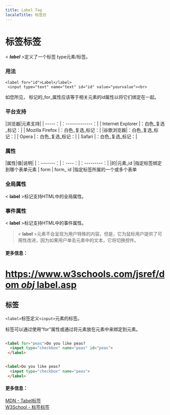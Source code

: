```yaml
---
title: Label Tag
localeTitle: 标签日
---
```

# 标签标签

< **_label_** >定义了一个标签 type元素/标签。

### 用法
```
<label for="id">Label</label> 
 <input type="text" name="text" id="id" value="yourvalue"><br> 
```

如您所见， 标记的_for_属性应该等于相关元素的id属性以将它们绑定在一起。

### 平台支持

|浏览器|元素支持| | -----：|：-------------：| | Internet Explorer |：白色_复选_标记：| | Mozilla Firefox |：白色_复选_标记：| |谷歌浏览器|：白色_复选_标记：| | Opera |：白色_复选_标记：| | Safari |：白色_复选_标记：|

### 属性

|属性|值|说明| |：-------：|：----：|：---------：| |的|元素_id |指定标签绑定到哪个表单元素 | form | form_ id |指定标签所属的一个或多个表单

### 全局属性

< **label** >标记支持HTML中的全局属性。

### 事件属性

< **label** >标记支持HTML中的事件属性。

> < **label** >元素不会呈现为用户特殊的内容。但是，它为鼠标用户提供了可用性改进，因为如果用户单击元素中的文本，它将切换控件。

#### 更多信息：

# [https://www.w3schools.com/jsref/dom _obj_ label.asp](https://www.w3schools.com/jsref/dom_obj_label.asp)

## 标签

`<label>`标签定义`<input>`元素的标签。

标签可以通过使用“for”属性或通过将元素放在元素中来绑定到元素。

```html

<label for="peas">Do you like peas? 
  <input type="checkbox" name="peas" id="peas"> 
 </label> 
```

```html

<label>Do you like peas? 
  <input type="checkbox" name="peas"> 
 </label> 
```

#### 更多信息：

[MDN - Tabel标签](https://developer.mozilla.org/en-US/docs/Web/HTML/Element/label)  
[W3School - 标签标签](https://www.w3schools.com/tags/tag_label.asp)
